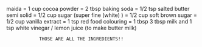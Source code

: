 maida = 1 cup
cocoa powder = 2 tbsp
baking soda = 1/2 tsp
salted butter semi solid = 1/2 cup
sugar (super fine (white) ) = 1/2 cup
soft brown sugar = 1/2 cup
vanilla extract = 1 tsp
red food colouring = 1 tbsp
3 tbsp milk and 1 tsp white vinegar / lemon juice (to make butter milk)

                THOSE ARE ALL THE INGREDIENTS!!
